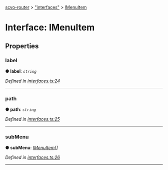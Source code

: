 [scvo-router](../README.md) > ["interfaces"](../modules/_interfaces_.md) > [IMenuItem](../interfaces/_interfaces_.imenuitem.md)



# Interface: IMenuItem


## Properties
<a id="label"></a>

###  label

**●  label**:  *`string`* 

*Defined in [interfaces.ts:24](https://github.com/scvodigital/scvo-router/blob/627f4b0/src/interfaces.ts#L24)*





___

<a id="path"></a>

###  path

**●  path**:  *`string`* 

*Defined in [interfaces.ts:25](https://github.com/scvodigital/scvo-router/blob/627f4b0/src/interfaces.ts#L25)*





___

<a id="submenu"></a>

###  subMenu

**●  subMenu**:  *[IMenuItem](_interfaces_.imenuitem.md)[]* 

*Defined in [interfaces.ts:26](https://github.com/scvodigital/scvo-router/blob/627f4b0/src/interfaces.ts#L26)*





___


